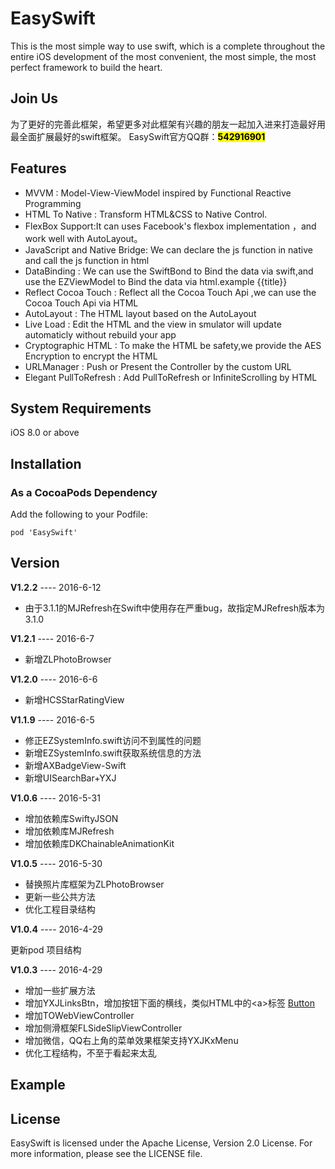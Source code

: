 # EasySwift
This is the most simple way to use swift, which is a complete throughout the entire iOS development of the most convenient, the most simple, the most perfect framework to build the heart.

## Join Us 
为了更好的完善此框架，希望更多对此框架有兴趣的朋友一起加入进来打造最好用最全面扩展最好的swift框架。
EasySwift官方QQ群：<mark>**542916901**</mark>

## Features
* MVVM : Model-View-ViewModel inspired by Functional Reactive Programming
* HTML To Native : Transform HTML&CSS to Native Control.
* FlexBox Support:It can uses Facebook's flexbox implementation ，and work well with AutoLayout。
* JavaScript and Native Bridge: We can declare the js function in native and call the js function in html
* DataBinding : We can use the SwiftBond to Bind the data via swift,and use the EZViewModel to Bind the data via html.example {{title}}
* Reflect Cocoa Touch : Reflect all the Cocoa Touch Api ,we can use the Cocoa Touch Api via HTML
* AutoLayout : The HTML layout based on the AutoLayout
* Live Load : Edit the HTML and the view in smulator will update automaticly without rebuild your app
* Cryptographic HTML : To make the HTML be safety,we provide the AES Encryption to encrypt the HTML
* URLManager : Push or Present the Controller by the custom URL
* Elegant PullToRefresh : Add PullToRefresh or InfiniteScrolling by HTML

## System Requirements
iOS 8.0 or above

## Installation
### As a CocoaPods Dependency
Add the following to your Podfile:

	pod 'EasySwift'
	
## Version
**V1.2.2** ---- 2016-6-12

* 由于3.1.1的MJRefresh在Swift中使用存在严重bug，故指定MJRefresh版本为3.1.0

**V1.2.1** ---- 2016-6-7

* 新增ZLPhotoBrowser


**V1.2.0** ---- 2016-6-6

* 新增HCSStarRatingView

**V1.1.9** ---- 2016-6-5

* 修正EZSystemInfo.swift访问不到属性的问题
* 新增EZSystemInfo.swift获取系统信息的方法
* 新增AXBadgeView-Swift
* 新增UISearchBar+YXJ

**V1.0.6** ---- 2016-5-31

* 增加依赖库SwiftyJSON
* 增加依赖库MJRefresh
* 增加依赖库DKChainableAnimationKit
  
**V1.0.5** ---- 2016-5-30

* 替换照片库框架为ZLPhotoBrowser
* 更新一些公共方法
* 优化工程目录结构


**V1.0.4** ---- 2016-4-29 

更新pod 项目结构

**V1.0.3** ---- 2016-4-29 

* 增加一些扩展方法
* 增加YXJLinksBtn，增加按钮下面的横线，类似HTML中的\<a>标签 [Button]()
* 增加TOWebViewController
* 增加侧滑框架FLSideSlipViewController
* 增加微信，QQ右上角的菜单效果框架支持YXJKxMenu
* 优化工程结构，不至于看起来太乱
	
## Example

## License
EasySwift is licensed under the Apache License, Version 2.0 License. For more information, please see the LICENSE file.
